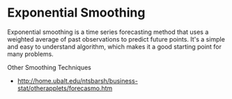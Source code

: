 # Exponential Smoothing

Exponential smoothing is a time series forecasting method that uses a weighted average of past observations to predict future points. It's a simple and easy to understand algorithm, which makes it a good starting point for many problems.

Other Smoothing Techniques

- http://home.ubalt.edu/ntsbarsh/business-stat/otherapplets/forecasmo.htm